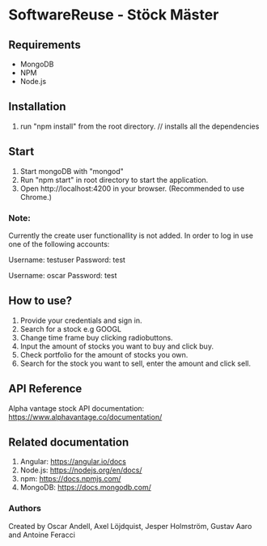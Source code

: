 # SoftwareReuse - Stöck Mäster

## Requirements
* MongoDB 
* NPM
* Node.js

## Installation 
1. run "npm install" from the root directory. // installs all the dependencies

## Start
1. Start mongoDB with "mongod"
2. Run "npm start" in root directory to start the application.
3. Open http://localhost:4200 in your browser. (Recommended to use Chrome.)

### Note:
Currently the create user functionallity is not added. In order to log in use one of the following accounts:

Username: testuser
Password: test

Username: oscar
Password: test

## How to use?
1. Provide your credentials and sign in.
2. Search for a stock e.g GOOGL
3. Change time frame buy clicking radiobuttons.
4. Input the amount of stocks you want to buy and click buy.
5. Check portfolio for the amount of stocks you own.
6. Search for the stock you want to sell, enter the amount and click sell.

## API Reference
Alpha vantage stock API documentation: https://www.alphavantage.co/documentation/

## Related documentation
1. Angular: https://angular.io/docs
2. Node.js: https://nodejs.org/en/docs/
3. npm: https://docs.npmjs.com/
4. MongoDB: https://docs.mongodb.com/


### Authors

Created by Oscar Andell, Axel Löjdquist, Jesper Holmström, Gustav Aaro and Antoine Feracci
